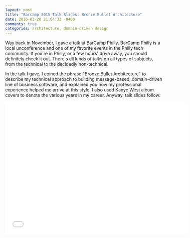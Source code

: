 ```yaml
---
layout: post
title: "Barcamp 2015 Talk Slides: Bronze Bullet Architecture"
date: 2016-03-20 21:04:32 -0400
comments: true
categories: architecture, domain-driven design
---
```


Way back in November, I gave a talk at BarCamp Philly.  BarCamp Philly is a local unconference and one of my favorite events in the Philly tech community.  If you're in Philly, or a few hours' drive away, you should definitely check it out.  There's all kinds of talks on all types of subjects, from the technical to the decidedly non-technical.

In the talk I gave, I coined the phrase "Bronze Bullet Architecture" to describe my technical approach to building message-based, domain-driven line of business software, and explained you how my professional experience helped me arrive at this style.  I also used Kanye West album covers to denote the various years in my career.  Anyway, talk slides follow:

<iframe src="//slides.com/joshkodroff/deck/embed" width="576" height="420" scrolling="no" frameborder="0" webkitallowfullscreen mozallowfullscreen allowfullscreen></iframe>